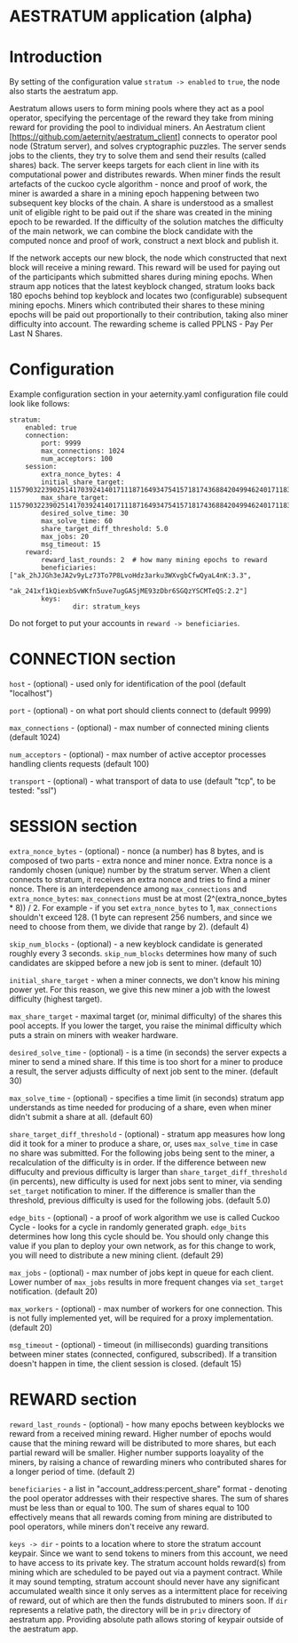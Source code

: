 AESTRATUM application (alpha)
==========

Introduction
==========

By setting of the configuration value `stratum -> enabled` to `true`, the node also starts the aestratum app.

Aestratum allows users to form mining pools where they act as a pool operator, specifying the percentage of the reward they take from mining reward for providing the pool to individual miners.
An Aestratum client [https://github.com/aeternity/aestratum_client] connects to operator pool node (Stratum server), and solves cryptographic puzzles.
The server sends jobs to the clients, they try to solve them and send their results (called shares) back. The server keeps targets for each client in line with its computational power and distributes rewards.
When miner finds the result artefacts of the cuckoo cycle algorithm - nonce and proof of work, the miner is awarded a share in a mining epoch happening between two subsequent key blocks of the chain.
A share is understood as a smallest unit of eligible right to be paid out if the share was created in the mining epoch to be rewarded.
If the difficulty of the solution matches the difficulty of the main network, we can combine the block candidate with the computed nonce and proof of work, construct a next block and publish it.

If the network accepts our new block, the node which constructed that next block will receive a mining reward. This reward will be used for paying out of the participants which submitted shares during mining epochs.
When straum app notices that the latest keyblock changed, stratum looks back 180 epochs behind top keyblock and locates two (configurable) subsequent mining epochs.
Miners which contributed their shares to these mining epochs will be paid out proportionally to their contribution, taking also miner difficulty into account.
The rewarding scheme is called PPLNS - Pay Per Last N Shares.


Configuration
==========

Example configuration section in your aeternity.yaml configuration file could look like follows:

```
stratum:
    enabled: true
    connection:
        port: 9999
        max_connections: 1024
        num_acceptors: 100
    session:
        extra_nonce_bytes: 4
        initial_share_target: 115790322390251417039241401711187164934754157181743688420499462401711837019160
        max_share_target: 115790322390251417039241401711187164934754157181743688420499462401711837020160
        desired_solve_time: 30
        max_solve_time: 60
        share_target_diff_threshold: 5.0
        max_jobs: 20
        msg_timeout: 15
    reward:
        reward_last_rounds: 2  # how many mining epochs to reward
        beneficiaries: ["ak_2hJJGh3eJA2v9yLz73To7P8LvoHdz3arku3WXvgbCfwQyaL4nK:3.3",
                        "ak_241xf1kQiexbSvWKfn5uve7ugGASjME93zDbr6SGQzYSCMTeQS:2.2"]
        keys:
                dir: stratum_keys
```

Do not forget to put your accounts in `reward -> beneficiaries`.


CONNECTION section
==========

`host` - (optional) - used only for identification of the pool (default "localhost")

`port` - (optional) -  on what port should clients connect to (default 9999)

`max_connections` - (optional) - max number of connected mining clients (default 1024)

`num_acceptors` - (optional) - max number of active acceptor processes handling clients requests (default 100)

`transport` - (optional) - what transport of data to use (default "tcp", to be tested: "ssl")


SESSION section
==========

`extra_nonce_bytes` - (optional) - nonce (a number) has 8 bytes, and is composed of two parts - extra nonce and miner nonce.
Extra nonce is a randomly chosen (unique) number by the stratum server. When a client connects to stratum, it receives an extra nonce and tries to find a miner nonce.
There is an interdependence among `max_connections` and `extra_nonce_bytes`: `max_connections` must be at most (2^(extra_nonce_bytes * 8)) / 2.
For example - if you set `extra_nonce_bytes` to 1, `max_connections` shouldn't exceed 128.
(1 byte can represent 256 numbers, and since we need to choose from them, we divide that range by 2).
(default 4)

`skip_num_blocks` - (optional) - a new keyblock candidate is generated roughly every 3 seconds. `skip_num_blocks` determines how many of such candidates are skipped before a new job is sent to miner.
(default 10)

`initial_share_target` - when a miner connects, we don't know his mining power yet. For this reason, we give this new miner a job with the lowest difficulty (highest target).

`max_share_target` - maximal target (or, minimal difficulty) of the shares this pool accepts.
If you lower the target, you raise the minimal difficulty which puts a strain on miners with weaker hardware.

`desired_solve_time` - (optional) - is a time (in seconds) the server expects a miner to send a mined share.
If this time is too short for a miner to produce a result, the server adjusts difficulty of next job sent to the miner.
(default 30)

`max_solve_time` - (optional) - specifies a time limit (in seconds) stratum app understands as time needed for producing of a share, even when miner didn't submit a share at all.
(default 60)

`share_target_diff_threshold` - (optional) - stratum app measures how long did it took for a miner to produce a share, or, uses `max_solve_time` in case no share was submitted.
For the following jobs being sent to the miner, a recalculation of the difficulty is in order. If the difference between new diffuculty and previous difficulty is larger than `share_target_diff_threshold` (in percents), new difficulty is used for next jobs sent to miner, via sending `set_target` notification to miner.
If the difference is smaller than the threshold, previous difficulty is used for the following jobs.
(default 5.0)

`edge_bits` - (optional) - a proof of work algorithm we use is called Cuckoo Cycle - looks for a cycle in randomly generated graph. `edge_bits` determines how long this cycle should be.
You should only change this value if you plan to deploy your own network, as for this change to work, you will need to distribute a new mining client.
(default 29)

`max_jobs` - (optional) - max number of jobs kept in queue for each client. Lower number of `max_jobs` results in more frequent changes via `set_target` notification.
(default 20)

`max_workers` - (optional) - max number of workers for one connection. This is not fully implemented yet, will be required for a proxy implementation.
(default 20)

`msg_timeout` - (optional) - timeout (in milliseconds) guarding transitions between miner states (connected, configured, subscribed). If a transition doesn't happen in time, the client session is closed.
(default 15)


REWARD section
==========

`reward_last_rounds` - (optional) - how many epochs between keyblocks we reward from a received mining reward. Higher number of epochs would cause that the mining reward will be distributed to more shares, but each partial reward will be smaller. Higher number supports loayality of the miners, by raising a chance of rewarding miners who contributed shares for a longer period of time.
(default 2)

`beneficiaries` - a list in "account_address:percent_share" format - denoting the pool operator addresses with their respective shares. The sum of shares must be less than or equal to 100.
The sum of shares equal to 100 effectively means that all rewards coming from mining are distributed to pool operators, while miners don't receive any reward.

`keys -> dir` - points to a location where to store the stratum account keypair. Since we want to send tokens to miners from this account, we need to have access to its private key.
The stratum account holds reward(s) from mining which are scheduled to be payed out via a payment contract. While it may sound tempting, stratum account should never have any significant accumulated wealth since it only serves as a intermittent place for receiving of reward, out of which are then the funds distrubuted to miners soon.
If `dir` represents a relative path, the directory will be in `priv` directory of aestratum app. Providing absolute path allows storing of keypair outside of the aestratum app.
